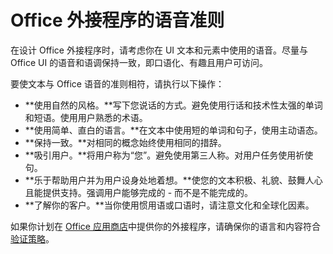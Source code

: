 # <a name="voice-guidelines-for-office-add-ins"></a>Office 外接程序的语音准则

在设计 Office 外接程序时，请考虑你在 UI 文本和元素中使用的语音。尽量与 Office UI 的语音和语调保持一致，即口语化、有趣且用户可访问。 

要使文本与 Office 语音的准则相符，请执行以下操作：

- **使用自然的风格。**写下您说话的方式。避免使用行话和技术性太强的单词和短语。使用用户熟悉的术语。
- **使用简单、直白的语言。**在文本中使用短的单词和句子，使用主动语态。 
- **保持一致。**对相同的概念始终使用相同的措辞。
- **吸引用户。**将用户称为“您”。避免使用第三人称。对用户任务使用祈使句。
- **乐于帮助用户并为用户设身处地着想。**使您的文本积极、礼貌、鼓舞人心且能提供支持。强调用户能够完成的 - 而不是不能完成的。
- **了解你的客户。**当你使用惯用语或口语时，请注意文化和全球化因素。

如果你计划在 [Office 应用商店](https://msdn.microsoft.com/EN-US/library/dn708487.aspx)中提供你的外接程序，请确保你的语言和内容符合[验证策略](https://msdn.microsoft.com/EN-US/library/office/jj220035.aspx)。

